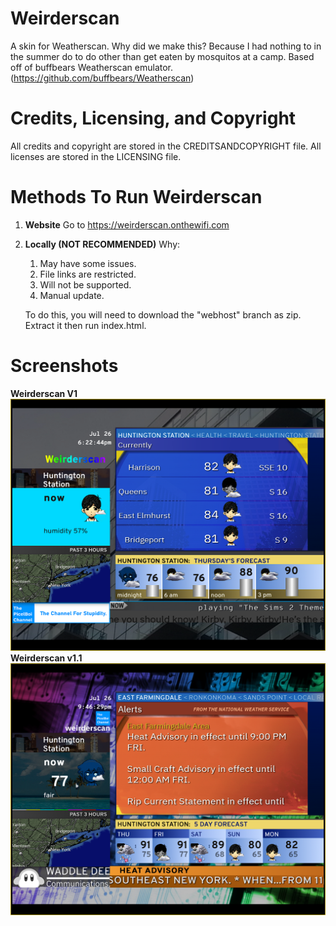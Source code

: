 ﻿# Weirderscan
A skin for Weatherscan. 
Why did we make this? Because I had nothing to in the summer do to do other than get eaten by mosquitos at a camp.
Based off of buffbears Weatherscan emulator. (https://github.com/buffbears/Weatherscan)
# Credits, Licensing, and Copyright
All credits and copyright are stored in the CREDITSANDCOPYRIGHT file.
All licenses are stored in the LICENSING file.
# Methods To Run Weirderscan

 

 1. **Website**
	Go to https://weirderscan.onthewifi.com 
 2. **Locally (NOT RECOMMENDED)**
	 Why:
	 1. May have some issues.
	 2. File links are restricted.
	 3. Will not be supported.
	 4. Manual update.

	To do this, you will need to download the "webhost" branch as zip.
	Extract it then run index.html.
# Screenshots
**Weirderscan V1**
![Weirderscan V1](https://raw.githubusercontent.com/PicelBoi/Weirderscan/Extras/weirderscan_v1.PNG)**Weirderscan v1.1**
![Weirderscan V1](https://raw.githubusercontent.com/PicelBoi/Weirderscan/Extras/weirderscan_v1.1.PNG)
